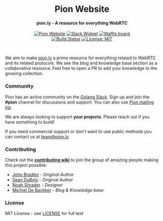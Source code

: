 <h1 align="center">
  <br>
  Pion Website
  <br>
</h1>
<h4 align="center">pion.ly - A resource for everything WebRTC</h4>
<p align="center">
  <a href="https://pion.ly"><img src="https://img.shields.io/badge/pion-website-gray.svg?longCache=true&colorB=brightgreen" alt="Pion Website"></a>
  <a href="http://gophers.slack.com/messages/pion"><img src="https://img.shields.io/badge/join-us%20on%20slack-gray.svg?longCache=true&logo=slack&colorB=brightgreen" alt="Slack Widget"></a>
  <a href="https://waffle.io/pion/webrtc"><img src="https://img.shields.io/badge/pm-waffle-gray.svg?longCache=true&colorB=brightgreen" alt="Waffle board"></a>
  <br>
  <a href="https://travis-ci.org/pion/website"><img src="https://travis-ci.org/pion/website.svg?branch=master" alt="Build Status"></a>
  <a href="LICENSE"><img src="https://img.shields.io/badge/License-MIT-yellow.svg" alt="License: MIT"></a>
</p>
<br>

We aim to make [pion.ly](https://pion.ly/) a prime resource for everything related to WebRTC and its related protocols. We see the blog and knowledge base section as a collaborative resource. Feel free to open a PR to add your knowledge to the growing collection.

### Community
Pion has an active community on the [Golang Slack](https://invite.slack.golangbridge.org/). Sign up and join the **#pion** channel for discussions and support. You can also use [Pion mailing list](https://groups.google.com/forum/#!forum/pion).

We are always looking to support **your projects**. Please reach out if you have something to build!

If you need commercial support or don't want to use public methods you can contact us at [team@pion.ly](mailto:team@pion.ly)


### Contributing
Check out the **[contributing wiki](https://github.com/pion/webrtc/wiki/Contributing)** to join the group of amazing people making this project possible:

* [John Bradley](https://github.com/kc5nra) - *Original Author*
* [Sean DuBois](https://github.com/Sean-Der) - *Original Author*
* [Noah Shrader](https://github.com/noahshrader) - *Designer*
* [Michiel De Backker](https://github.com/backkem) - *Blog & Knowledge base*

### License
MIT License - see [LICENSE](LICENSE) for full text
